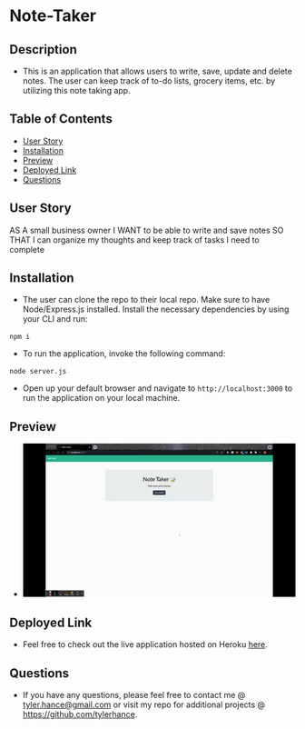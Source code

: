 # Note-Taker

## Description 

* This is an application that allows users to write, save, update and delete notes. The user can keep track of to-do lists, grocery items, etc. by utilizing this 
note taking app. 

## Table of Contents

* [User Story](#userstory)
* [Installation](#installation)
* [Preview](#preview)
* [Deployed Link](#deployedlink)
* [Questions](#questions)

## User Story
AS A small business owner
I WANT to be able to write and save notes
SO THAT I can organize my thoughts and keep track of tasks I need to complete

## Installation
* The user can clone the repo to their local repo. Make sure to have Node/Express.js installed. Install the necessary dependencies by using your CLI and run:
```
npm i
```
* To run the application, invoke the following command:
```
node server.js
```
* Open up your default browser and navigate to `http://localhost:3000` to run the application on your local machine.

## Preview

* ![Note Taker](assets/images/notetakerdemo.gif)

## Deployed Link

* Feel free to check out the live application hosted on Heroku [here](https://enthousiaste-baguette-93395.herokuapp.com/).

## Questions

* If you have any questions, please feel free to contact me @ tyler.hance@gmail.com or visit my repo for additional projects @ https://github.com/tylerhance.